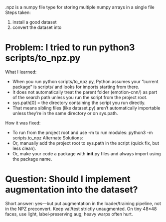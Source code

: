 .npz is a numpy file type for storing multiple numpy arrays in a single file
Steps taken:
1. install a good dataset
2. convert the dataset into 

# Problem: I tried to run python3 scripts/to_npz.py
What I learned:
- When you run python scripts/to_npz.py, Python assumes your “current package” is scripts/ and looks for imports starting from there.
- It does not automatically treat the parent folder (emotion-cnn/) as part of the search path unless you run the script from the project root.
- sys.path[0] = the directory containing the script you run directly.
- That means sibling files (like dataset.py) aren’t automatically importable unless they’re in the same directory or on sys.path.

How it was fixed:
- To run from the project root and use -m to run modules: python3 -m scripts.to_npz
Alternate Solutions:
- Or, manually add the project root to sys.path in the script (quick fix, but less clean).
- Or, make your code a package with __init__.py files and always import using the package name.

# Question: Should I implement augmentation into the dataset?
Short answer: yes—but put augmentation in the loader/training pipeline, not in the NPZ preconvert. Keep val/test strictly unaugmented. On tiny 48×48 faces, use light, label‑preserving aug; heavy warps often hurt.

